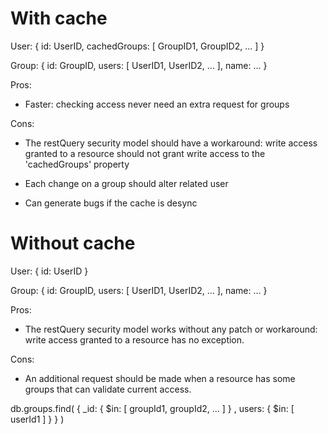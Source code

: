 


With cache
==========

User: {
	id: UserID,
	cachedGroups: [ GroupID1, GroupID2, ... ]
}

Group: {
	id: GroupID,
	users: [ UserID1, UserID2, ... ],
	name:
	...
}

Pros:
* Faster: checking access never need an extra request for groups

Cons:
* The restQuery security model should have a workaround: write access granted to a resource should not grant write access
to the 'cachedGroups' property

* Each change on a group should alter related user

* Can generate bugs if the cache is desync



Without cache
=============

User: {
	id: UserID
}

Group: {
	id: GroupID,
	users: [ UserID1, UserID2, ... ],
	name:
	...
}

Pros:
* The restQuery security model works without any patch or workaround: write access granted to a resource has no exception.

Cons:
* An additional request should be made when a resource has some groups that can validate current access.

db.groups.find( { _id: { $in: [ groupId1, groupId2, ... ] } , users: { $in: [ userId1 ] } } )


